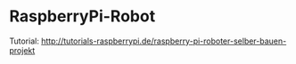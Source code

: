 # RaspberryPi-Robot

Tutorial: http://tutorials-raspberrypi.de/raspberry-pi-roboter-selber-bauen-projekt